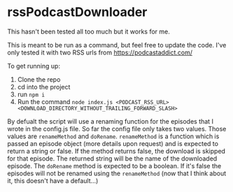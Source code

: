 # rssPodcastDownloader
This hasn't been tested all too much but it works for me.

This is meant to be run as a command, but feel free to update the code. 
I've only tested it with two RSS urls from https://podcastaddict.com/

To get running up: 
1. Clone the repo
2. cd into the project
3. run `npm i`
4. Run the command `node index.js <PODCAST_RSS_URL> <DOWNLOAD_DIRECTORY_WITHOUT_TRAILING_FORWARD_SLASH>`

By defualt the script will use a renaming function for the episodes that I wrote in the config.js file.
So far the config file only takes two values. Those values are `renameMethod` and `doRename`. `renameMethod` is a function which is passed an episode object (more details upon request) and is expected to return a string or false.
If the method returns false, the download is skipped for that episode. The returned string will be the name of the downloaded episode. 
The `doRename` method is expected to be a boolean. If it's false the episodes will not be renamed using the `renameMethod` (now that I think about it, this doesn't have a default...)

